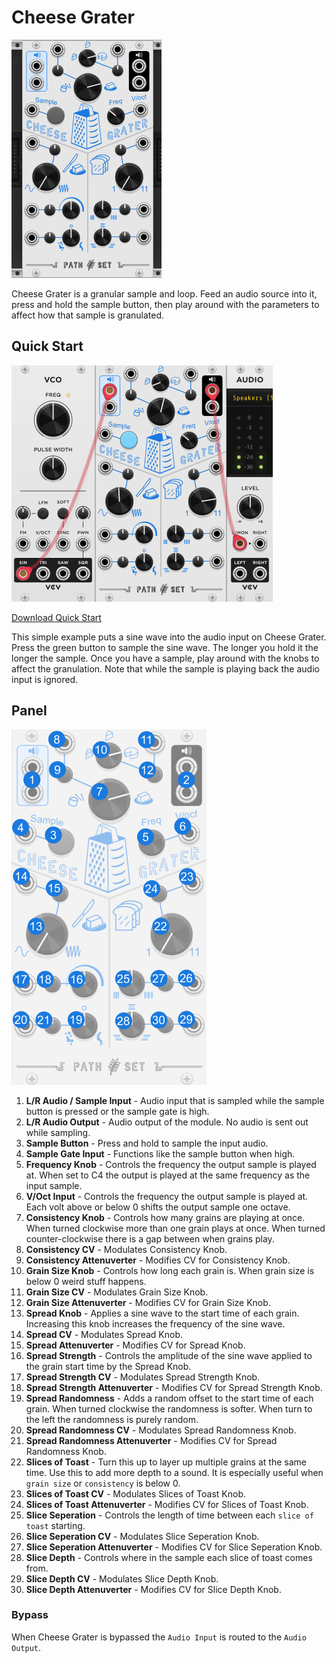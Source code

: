 # Cheese Grater
![Image of CheeseGrater module](../images/CheeseGrater.png)

Cheese Grater is a granular sample and loop. Feed an audio source into it, press and hold the sample button, then play around with the parameters to affect how that sample is granulated.

## Quick Start

![Image of quick start patch](../images/CheeseGrater/quick_start_1.png)

[Download Quick Start](../examples/CheeseGrater/CheeseGrater_QuickStart.vcvs?raw=true)

This simple example puts a sine wave into the audio input on Cheese Grater. Press the green button to sample the sine wave. The longer you hold it the longer the sample. Once you have a sample, play around with the knobs to affect the granulation. Note that while the sample is playing back the audio input is ignored.

## Panel

![Image of controls](../images/CheeseGrater/labels.png)

1. **L/R Audio / Sample Input** - Audio input that is sampled while the sample button is pressed or the sample gate is high.
2. **L/R Audio Output** - Audio output of the module. No audio is sent out while sampling.
3. **Sample Button** - Press and hold to sample the input audio. 
4. **Sample Gate Input** - Functions like the sample button when high.
5. **Frequency Knob** - Controls the frequency the output sample is played at. When set to C4 the output is played at the same frequency as the input sample.
6. **V/Oct Input** - Controls the frequency the output sample is played at. Each volt above or below 0 shifts the output sample one octave.
7. **Consistency Knob** - Controls how many grains are playing at once. When turned clockwise more than one grain plays at once. When turned counter-clockwise there is a gap between when grains play.
8. **Consistency CV** - Modulates Consistency Knob.
9. **Consistency Attenuverter** - Modifies CV for Consistency Knob.
10. **Grain Size Knob** - Controls how long each grain is. When grain size is below 0 weird stuff happens.
11. **Grain Size CV** - Modulates Grain Size Knob.
12. **Grain Size Attenuverter** - Modifies CV for Grain Size Knob.
13. **Spread Knob** - Applies a sine wave to the start time of each grain. Increasing this knob increases the frequency of the sine wave. 
14. **Spread CV** - Modulates Spread Knob.
15. **Spread Attenuverter** - Modifies CV for Spread Knob.
16. **Spread Strength** - Controls the amplitude of the sine wave applied to the grain start time by the Spread Knob.
17. **Spread Strength CV** - Modulates Spread Strength Knob.
18. **Spread Strength Attenuverter** - Modifies CV for Spread Strength Knob.
19. **Spread Randomness** - Adds a random offset to the start time of each grain. When turned clockwise the randomness is softer. When turn to the left the randomness is purely random.
20. **Spread Randomness CV** - Modulates Spread Randomness Knob.
21. **Spread Randomness Attenuverter** - Modifies CV for Spread Randomness Knob.
22. **Slices of Toast** - Turn this up to layer up multiple grains at the same time. Use this to add more depth to a sound. It is especially useful when `grain size` or `consistency` is below 0. 
23. **Slices of Toast CV** - Modulates Slices of Toast Knob.
24. **Slices of Toast Attenuverter** - Modifies CV for Slices of Toast Knob.
25. **Slice Seperation** - Controls the length of time between each `slice of toast` starting.
26. **Slice Seperation CV** - Modulates Slice Seperation Knob.
27. **Slice Seperation Attenuverter** - Modifies CV for Slice Seperation Knob.
28. **Slice Depth** - Controls where in the sample each slice of toast comes from.
29. **Slice Depth CV** - Modulates Slice Depth Knob.
30. **Slice Depth Attenuverter** - Modifies CV for Slice Depth Knob.

### Bypass
When Cheese Grater is bypassed the `Audio Input` is routed to the `Audio Output`.
